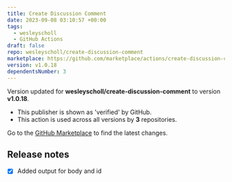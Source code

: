 ```yaml
---
title: Create Discussion Comment
date: 2023-09-08 03:10:57 +00:00
tags:
  - wesleyscholl
  - GitHub Actions
draft: false
repo: wesleyscholl/create-discussion-comment
marketplace: https://github.com/marketplace/actions/create-discussion-comment
version: v1.0.18
dependentsNumber: 3
---
```



Version updated for **wesleyscholl/create-discussion-comment** to version **v1.0.18**.
- This publisher is shown as 'verified' by GitHub.
- This action is used across all versions by **3** repositories.

Go to the [GitHub Marketplace](https://github.com/marketplace/actions/create-discussion-comment) to find the latest changes.

## Release notes

- [x] Added output for body and id
